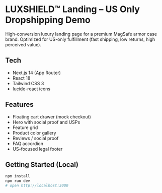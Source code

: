 # LUXSHIELD™ Landing – US Only Dropshipping Demo

High-conversion luxury landing page for a premium MagSafe armor case brand.
Optimized for US-only fulfillment (fast shipping, low returns, high perceived value).

## Tech
- Next.js 14 (App Router)
- React 18
- Tailwind CSS 3
- lucide-react icons

## Features
- Floating cart drawer (mock checkout)
- Hero with social proof and USPs
- Feature grid
- Product color gallery
- Reviews / social proof
- FAQ accordion
- US-focused legal footer

## Getting Started (Local)

```bash
npm install
npm run dev
# open http://localhost:3000
